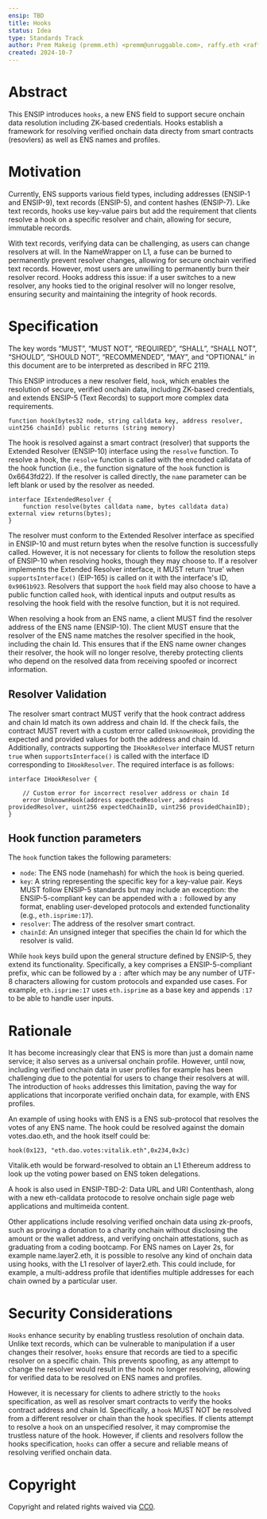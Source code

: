 ```yaml
---
ensip: TBD  
title: Hooks  
status: Idea  
type: Standards Track  
author: Prem Makeig (premm.eth) <premm@unruggable.com>, raffy.eth <raffy@unruggable.com>  
created: 2024-10-7  
---
```


# Abstract 

This ENSIP introduces `hooks`, a new ENS field to support secure onchain data resolution including ZK-based credentials. Hooks establish a framework for resolving verified onchain data directy from smart contracts (resovlers) as well as ENS names and profiles.

# Motivation

Currently, ENS supports various field types, including addresses (ENSIP-1 and ENSIP-9), text records (ENSIP-5), and content hashes (ENSIP-7). Like text records, hooks use key-value pairs but add the requirement that clients resolve a hook on a specific resolver and chain, allowing for secure, immutable records.

With text records, verifying data can be challenging, as users can change resolvers at will. In the NameWrapper on L1, a fuse can be burned to permanently prevent resolver changes, allowing for secure onchain verified text records. However, most users are unwilling to permanently burn their resolver record. Hooks address this issue: if a user switches to a new resolver, any hooks tied to the original resolver will no longer resolve, ensuring security and maintaining the integrity of hook records.

# Specification

The key words “MUST”, “MUST NOT”, “REQUIRED”, “SHALL”, “SHALL NOT”, “SHOULD”, “SHOULD NOT”, “RECOMMENDED”, “MAY”, and “OPTIONAL” in this document are to be interpreted as described in RFC 2119.

This ENSIP introduces a new resolver field, `hook`, which enables the resolution of secure, verified onchain data, including ZK-based credentials, and extends ENSIP-5 (Text Records) to support more complex data requirements. 

```
function hook(bytes32 node, string calldata key, address resolver, uint256 chainId) public returns (string memory)
```

The hook is resolved against a smart contract (resolver) that supports the Extended Resolver (ENSIP-10) interface using the `resolve` function. To resolve a hook, the `resolve` function is called with the encoded calldata of the hook function (i.e., the function signature of the `hook` function is 0x6643fd22). If the resolver is called directly, the `name` parameter can be left blank or used by the resolver as needed.

```
interface IExtendedResolver {
    function resolve(bytes calldata name, bytes calldata data) external view returns(bytes);
}
```
The resolver must conform to the Extended Resolver interface as specified in ENSIP-10 and must return bytes when the resolve function is successfully called. However, it is not necessary for clients to follow the resolution steps of ENSIP-10 when resolving hooks, though they may choose to. If a resolver implements the Extended Resolver interface, it MUST return 'true' when `supportsInterface()` (EIP-165) is called on it with the interface's ID, `0x9061b923`. Resolvers that support the `hook` field may also choose to have a public function called `hook`, with identical inputs and output results as resolving the hook field with the resolve function, but it is not required.

When resolving a hook from an ENS name, a client MUST find the resolver address of the ENS name (ENSIP-10). The client MUST ensure that the resolver of the ENS name matches the resolver specified in the hook, including the chain Id. This ensures that if the ENS name owner changes their resolver, the hook will no longer resolve, thereby protecting clients who depend on the resolved data from receiving spoofed or incorrect information.

## Resolver Validation 

The resolver smart contract MUST verify that the hook contract address and chain Id match its own address and chain Id. If the check fails, the contract MUST revert with a custom error called `UnknownHook`, providing the expected and provided values for both the address and chain Id. Additionally, contracts supporting the `IHookResolver` interface MUST return `true` when `supportsInterface()` is called with the interface ID corresponding to `IHookResolver`. The required interface is as follows:

```
interface IHookResolver {
    
    // Custom error for incorrect resolver address or chain Id
    error UnknownHook(address expectedResolver, address providedResolver, uint256 expectedChainID, uint256 providedChainID);
}
```

## Hook function parameters

The `hook` function takes the following parameters:
- `node`: The ENS node (namehash) for which the `hook` is being queried.
- `key`: A string representing the specific key for a key-value pair. Keys MUST follow ENSIP-5 standards but may include an exception: the ENSIP-5-compliant key can be appended with a `:` followed by any format, enabling user-developed protocols and extended functionality (e.g., `eth.isprime:17`).
- `resolver`: The address of the resolver smart contract.
- `chainId`: An unsigned integer that specifies the chain Id for which the resolver is valid.

While `hook` keys build upon the general structure defined by ENSIP-5, they extend its functionality. Specifically, a key comprises a ENSIP-5-compliant prefix, whic can be followed by a `:` after which may be any number of UTF-8 characters allowing for custom protocols and expanded use cases. For example, `eth.isprime:17` uses `eth.isprime` as a base key and appends `:17` to be able to handle user inputs.

# Rationale 

It has become increasingly clear that ENS is more than just a domain name service; it also serves as a universal onchain profile. However, until now, including verified onchain data in user profiles for example has been challenging due to the potential for users to change their resolvers at will. The introduction of `hooks` addresses this limitation, paving the way for applications that incorporate verified onchain data, for example, with ENS profiles.

An example of using hooks with ENS is a ENS sub-protocol that resolves the votes of any ENS name. The hook could be resolved against the domain votes.dao.eth, and the hook itself could be:

```
hook(0x123, "eth.dao.votes:vitalik.eth",0x234,0x3c)
```

Vitalik.eth would be forward-resolved to obtain an L1 Ethereum address to look up the voting power based on ENS token delegations.

A hook is also used in ENSIP-TBD-2: Data URL and URI Contenthash, along with a new eth-calldata protocode to resolve onchain sigle page web applications and multimeida content. 

Other applications include resolving verified onchain data using zk-proofs, such as proving a donation to a charity onchain without disclosing the amount or the wallet address, and verifying onchain attestations, such as graduating from a coding bootcamp. For ENS names on Layer 2s, for example name.layer2.eth, it is possible to resolve any kind of onchain data using hooks, with the L1 resolver of layer2.eth. This could include, for example, a multi-address profile that identifies multiple addresses for each chain owned by a particular user. 

# Security Considerations

`Hooks` enhance security by enabling trustless resolution of onchain data. Unlike text records, which can be vulnerable to manipulation if a user changes their resolver, `hooks` ensure that records are tied to a specific resolver on a specific chain. This prevents spoofing, as any attempt to change the resolver would result in the hook no longer resolving, allowing for verified data to be resolved on ENS names and profiles.

However, it is necessary for clients to adhere strictly to the `hooks` specification, as well as resolver smart contracts to verify the hooks contract address and chain Id. Specifically, a `hook` MUST NOT be resolved from a different resolver or chain than the hook specifies. If clients attempt to resolve a `hook` on an unspecified resolver, it may compromise the trustless nature of the hook. However, if clients and resolvers follow the hooks specification, `hooks` can offer a secure and reliable means of resolving verified onchain data.

# Copyright

Copyright and related rights waived via [CC0](../LICENSE.md).


